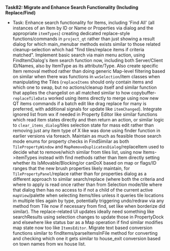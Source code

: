 **Task82: Migrate and Enhance Search Functionality (Including Replace/Find)**
-   Task: Enhance search functionality for Items, including 'Find All' (all instances of an Item by ID or Name or Properties via dialog and the appropriate `itemTypes`) creating dedicated replace-style functions/commands in `project_qt` rather than just showing a result dialog for which main\_menubar methods exists similar to those related cleanup-selection which had "find tiles/replace items if criteria matched". Implement basic search via main menu action, using FindItemDialog's item search function now, including both Server/Client ID/Names, also by ItemType as its attribute/Type. Also create specific Item removal method rather than doing generic Map-level filtering based on similar when there was functions in `wxSelection`/item classes when manipulating the Tiles (`replaceItems` should only contain items and which one to swap, but no actions/cleanup itself and similar function that applies the changelist on all matched similar to how copybuffer-`replaceTileData` worked using items directly to merge using now new QT items commands if a batch edit like drag replace for many is preferred, with additional signals for update like `itemChanged`). Integrate ignored list from wx if needed in Property Editor like similar functions which read item states directly and then return an action, or similar logic to `clear_items_dialog`/tiles selection state for mass edit rather than removing just any item type of X like was done using finder function in earlier versions via foreach. Maintain as much as feasible those search mode enums for property checks in FindSimilar as both `TilePropertyWindow` and `MapRemoveDuplicatesDialog`/replaceItem used to decide what to remove/which similar from tiles list, using now Items->itemTypes instead with find methods rather than Item directly setting whether its IsMovable/Blocking/or canDoX based on map or flags/ID ranges that the new brush properties likely maintain, for `TilePropertyPanel`/replace rather than for properties dialog as a different approach to similar search/replace (where both the criteria and where to apply is read once rather than from Selection mode/tile where that dialog then has no access to if not a child of the current active `mapView`/palette when selecting items/tiles unless it queries tile locations in multiple tiles again by type, potentially triggering undo/redraw via any method from Tile now if necessary from find, set like when borderize did similar). The replace-related UI updates ideally need something like searchResults using selection changes to update those in PropertyDock and elsewhere like status bar as a Map operation if find similar modifies map state now too like `ItemsEditor`. Migrate text based conversion functions similar to findItems/parseItemsInFile method for converting and checking which one it gets similar to house\_exit conversion based on town names from wx house list.
